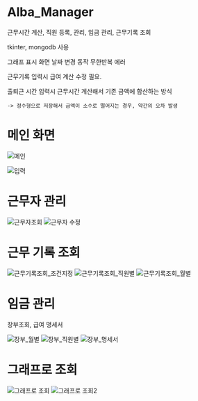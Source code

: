 # Alba_Manager
근무시간 계산, 직원 등록, 관리, 임금 관리, 근무기록 조회

tkinter, mongodb 사용


그래프 표시 화면 날짜 변경 동작 무한반복 에러

근무기록 입력시 급여 계산 수정 필요.

  출퇴근 시간 입력시 근무시간 계산해서 기존 금액에 합산하는 방식
  
    -> 정수형으로 저장해서 금액이 소수로 떨어지는 경우, 약간의 오차 발생



# 메인 화면

![메인](https://user-images.githubusercontent.com/76084623/121998193-78ee7e00-cde6-11eb-8717-475d3b5c8bb4.PNG)

![입력](https://user-images.githubusercontent.com/76084623/121998242-8c014e00-cde6-11eb-84ff-de9187678312.PNG)



# 근무자 관리

![근무자조회](https://user-images.githubusercontent.com/76084623/121998315-a63b2c00-cde6-11eb-83b9-6b6d0a478d50.PNG)
![근무자 수정](https://user-images.githubusercontent.com/76084623/121998311-a4716880-cde6-11eb-8e4a-448c5e8a2f42.PNG)


# 근무 기록 조회

![근무기록조회_조건지정](https://user-images.githubusercontent.com/76084623/121998440-d4207080-cde6-11eb-889d-6c75c3fd6f19.PNG)
![근무기록조회_직원별](https://user-images.githubusercontent.com/76084623/121998445-d5519d80-cde6-11eb-9b68-2f38f49c86c5.PNG)
![근무기록조회_월별](https://user-images.githubusercontent.com/76084623/121998447-d5ea3400-cde6-11eb-9a59-77420af4a335.PNG)


# 임금 관리
장부조회, 급여 명세서

![장부_월별](https://user-images.githubusercontent.com/76084623/121998507-e9959a80-cde6-11eb-8559-bfae474aebc9.PNG)
![장부_직원별](https://user-images.githubusercontent.com/76084623/121998509-ea2e3100-cde6-11eb-9062-da8b9feaba7b.PNG)
![장부_명세서](https://user-images.githubusercontent.com/76084623/121998505-e8fd0400-cde6-11eb-9f9b-aee1dedfa52a.PNG)


# 그래프로 조회

![그래프로 조회](https://user-images.githubusercontent.com/76084623/121998932-97a14480-cde7-11eb-9feb-aa2b11d5621d.PNG)
![그래프로 조회2](https://user-images.githubusercontent.com/76084623/121998929-96701780-cde7-11eb-9c4f-d13f19c3f630.PNG)
